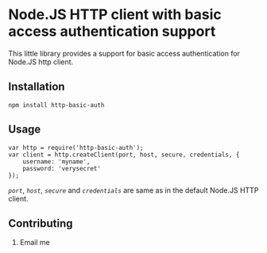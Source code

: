 Node.JS HTTP client with basic access authentication support
============================================================

This little library provides a support for basic access authentication
for Node.JS http client.

Installation
------------

    npm install http-basic-auth

Usage
-----

    var http = require('http-basic-auth');
    var client = http.createClient(port, host, secure, credentials, {
        username: 'myname',
        password: 'verysecret'
    });

_`port`_, _`host`_, _`secure`_ and _`credentials`_ are same as in
the default Node.JS HTTP client.

Contributing
------------

1. Email me

[1]: http://en.wikipedia.org/wiki/Basic_access_authentication